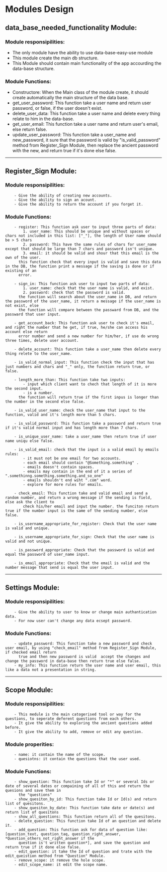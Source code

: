 # Modules Design

## data_base_needed_functionality Module:
### Module responsipilities:
- The only module have the ability to use data-base-easy-use module
- This module create the main db structure.
- This Module should contain main functionality of the app accourding the data-base structure.
### Module Functions:
- Constructore: When the Main class of the module create, it should create automatically the main structure of the data base.
- get_user_password: This function take a user name and return user password, or false, if the user doesn't exist.
- delete_user_data: This function take a user name and delete every thing relate to him in the data-base.
- get_user_email: This function take a user name and return user's email, else return false.
- update_user_password: This function take a user_name and new_password, it sure that the password is valid by "is_valid_password" method from Register_Sign Module, 
  then replace the ancient password with the new, and return true if it's done else false.
------------------------------------------------------------------------------------------------------------------------------------------------------
## Register_Sign Module:
### Module responsipilities:
        - Give the ability of creating new accounts.
        - Give the ability to sign an acount.
        - Give the ability to return the account if you forget it.
### Module Functions:
        - register: This function ask user to input three parts of data:
            1. user_name: This should be unique and without spaces or chars not included in this list: ["_"], the length of User name should be > 5 chars
            2. password: This have the same rules of chars for user_name except that should be large than 7 chars and password isn't unique.
            3. email: it should be valid and shour that this email is the own of the user.
          this function check that every input is valid and save this data in the DB, the function print a message if the saving is done or if existing of an
          error.
        
        - sign_in: This function ask user to input two parts of data:
            1. user_name: check that the user name is valid, and exist.
            2. password: check that the password is valid.
          the function will search about the user_name in DB, and return the password of the user_name, it return a message if the user_name is not exist, else
          the function will compare between the passward from DB, and the passward that user input.

        - get_account_back: This function ask user to check it's email, and right the number that he get, if true, he/she can access his account else return 
          error number and send a new number for him/her, if use do wrong three times, delete user account.

        - delete_account: This function take a user_name then delete every thing relete to the user_name. 
        
        - is_valid_normal_input: This function check the input that has just numbers and chars and "_" only, the function return true, or false.
        
        - length_more_than: This function take two inputs:
            - input which client want to chech that length of it is more the second input.
            - is a number.
          the function will return true if the first inpus is longer than the number in the second else false.
            
        - is_valid_user_name: check the user_name that input to the function, valid and it's length more than 5 chars.

        - is_valid_password: This function take a password and return true if it's valid normal input and has length more than 7 chars.
    
        - is_unique_user_name: take a user_name then return true if user name uniqu else false.

        - is_valid_email: check that the input is a valid email by emails rules:
            - it must not be one email for two accounts.
            - each email should contain "@Something.something" .
            - emails doesn't contain spaces.
            - emails may contain in the end of it a series of ".somethinng.something.something.and_so_one"
            - emails shouldn't end wiht ".com" word.
            - explore for more rules for emails.
    
        - check_email: This function take and valid email and send a random number, and return a wrong message if the sending is field, else ask the client to
            check his/her email and input the number. the funciton return true if the number input is the same of the sending number, else false.

        - is_username_appropriate_for_register: Check that the user name is valid and unique.

        - is_username_appropriate_for_sign: Check that the user name is valid and not unique.

        - is_password_appropriate: Check that the password is valid and equal the password of user_name input.

        - is_email_appropriate: Check that the email is valid and the number message that send is equal the user input.
------------------------------------------------------------------------------------------------------------------------------------------------------
## Settings Module:
### Module responsipilities:
        - Give the ability to user to know or change main authantication data.
        - For now user can't change any data ecsept password.
### Module Functions:
        - update_password: This function take a new password and check user email, by using "check_email" method from Register_Sign Module, if checked email return     
          true and then new password is valid  accept the changes and change the password in data-base then return true else false.
        - my_info: This function return the user name and user email, this like a data not a presentation in string.
------------------------------------------------------------------------------------------------------------------------------------------------------
## Scope Module:
### Module responsipilities:
        - This medule is the main catogerised tool or way for the questions, to seperate deferent questions from each others.
        - It give the ability to exploring the ancient questions added before.
        - It give the ability to add, remove or edit any question.
### Module properities:
        - name: it contain the name of the scope.
        - quesiotns: it contain the questions that the user used.
### Module Functions:
        - show_question: This function take Id or "*" or several Ids or date of several dates or compaining of all of this and return the quesions and save them in
          the "questions"  
        - show_quesiton_by_id: This function take Id or Id(s) and return list of quesitons.
        - show_quesiton_by_date: This function take date or date(s) and return list of quesitons
        - show_all_questions: This function return all of the quesitons.
        - delete_question: This function take Id of an question and delete it.
        - add_question: This function ask for data of question like: [question_text, question_taq, question_right_answer, *Question_others_not_right_answer if the 
          question is't written question*], and save the question and return true if it done else false.
        - edit_question: it take the Id of question and trate with the edit_queistion method from "Question" Module.
        - remove_scope: it remove the hole scope.
        - edit_scope_name: it edit the scope name. 
    

